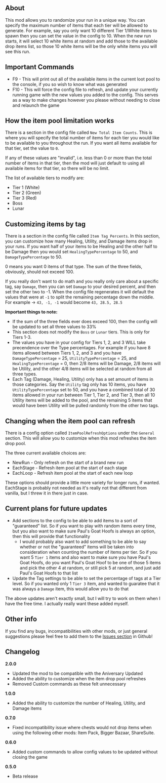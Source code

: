 ## About

This mod allows you to randomize your run in a unique way. You can specify the maximum number of items that each tier will be allowed to generate. For example, say you only want 10 different Tier 1/White items to spawn then you can set the value in the config to 10. When the new run starts, it will select 10 white items at random and add those to the available drop items list, so those 10 white items will be the only white items you will see this run.

## Important Commands
* F9 - This will print out all of the available items in the current loot pool to the console, if you so wish to know what was generated
* F10 - This will force the config file to refresh, and update your currently running game with the new values you added to the config. This serves as a way to make changes however you please without needing to close and relaunch the game

## How the item pool limitation works

There is a section in the config file called `New Total Item Counts`. This is where you will specify the total number of items for each tier you would like to be available to you throughout the run. If you want all items available for that tier, set the value to `0`.

If any of these values are "invalid", i.e. less than 0 or more than the total number of items in that tier, then the mod will just default to using all available items for that tier, so there will be no limit.

The list of available tiers to modify are:
* Tier 1 (White)
* Tier 2 (Green)
* Tier 3 (Red)
* Boss
* Lunar

## Customizing items by tag

There is a section in the config file called `Item Tag Percents`. In this section, you can customize how many Healing, Utility, and Damage items drop in your runs. If you want half of your items to be Healing and the other half to be Damage then you would set `HealingTypePercentage` to 50, and `DamageTypePercentage` to 50. 

0 means you want 0 items of that type. The sum of the three fields, obviously, should not exceed 100.

If you really don't want to do math and you really only care about a specific tag, say `Damage`, then you can set `Damage` to your desired percent, and then set the other two to -1. When the config file regenerates it will default the values that were at `-1` to split the remaining percentage down the middle. 
For example -> `43, -1, -1` would become `43, 28.5, 28.5`

**Important things to note:**
* If the sum of the three fields ever does exceed 100, then the config will be updated to set all three values to 33%
* This section does not modify the `Boss` or `Lunar` tiers. This is only for Tiers 1-3.
* The values you have in your config for Tiers 1, 2, and 3 WILL take precendence over the Type percentages. For example if you have 8 items allowed between Tiers 1, 2, and 3 and you have `DamageTypePercentage` = 25, `UtilityTypePercentage` = 25, and `HealingTypePercentage` = 0, then 2/8 items will be Damage, 2/8 items will be Utility, and the other 4/8 items will be selected at random from all three types. 
* Each Tag (Damage, Healing, Utility) only has a set amount of items in those categories. Say the `Utility` tag only has 10 items, you have `UtilityTypePercentage` set to 50, and you have a combined total of 30 items allowed in your run between Tier 1, Tier 2, and Tier 3, then all 10 Utility items will be added to the pool, and the remaining 5 items that would have been Utility will be pulled randomly from the other two tags. 

## Changing when the item pool can refresh

There is a config option called `ItemPoolRefreshOptions` under the `General` section. This will allow you to customize when this mod refreshes the item drop pool. 

The three current available choices are:
* NewRun - Only refresh on the start of a brand new run
* EachStage - Refresh item pool at the start of each stage
* EachLoop - Refresh item pool at the start of each new loop

These options should provide a little more variety for longer runs, if wanted. EachStage is probably not needed as it's really not that different from vanilla, but I threw it in there just in case.

## Current plans for future updates
* Add sections to the config to be able to add items to a sort of "guaranteed" list. So if you want to play with random items every time, but you also want to make sure Paul's Goat Hoofs is always an option, then this will provide that functionality
	* I would probably also want to add something to be able to say whether or not the "guaranteed" items will be taken into consideration when counting the number of items per tier. So if you want 5 `Tier 1` items and also want to make sure you have Paul's Goat Hoofs, do you want Paul's Goat Hoof to be one of those 5 items and pick the other 4 at random, or still pick 5 at random, and just add Paul's Goat Hoofs to that list
* Update the Tag settings to be able to set the percentage of tags at a Tier level. So if you wanted only 1 `Tier 3` item, and wanted to guaratee that it was always a `Damage` item, this would allow you to do that

The above updates aren't exactly small, but I will try to work on them when I have the free time. I actually really want these added myself.

## Other info

If you find any bugs, incompatibilities with other mods, or just general suggestions please feel free to add them to the [Issues section](https://github.com/ZeusesNeckMeat/RiskOfRain2-ItemRoulette/issues) in Github!
	
## Changelog

**2.0.0**
* Updated the mod to be compatible with the Aniversary Updated
* Added the ability to customize when the item drop pool refreshes
* Removed Custom commands as these felt unnecessary

**1.0.0**
* Added the ability to customize the number of Healing, Utility, and Damage items

**0.7.0**
* Fixed incompatibility issue where chests would not drop items when using the following other mods: Item Pack, Bigger Bazaar, ShareSuite.

**0.6.0**
* Added custom commands to allow config values to be updated without closing the game

**0.5.0**
* Beta release